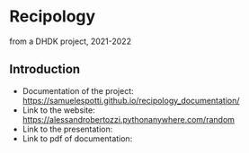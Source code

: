 # Recipology
from a DHDK project, 2021-2022

## Introduction


* Documentation of the project: https://samuelespotti.github.io/recipology_documentation/
* Link to the website: https://alessandrobertozzi.pythonanywhere.com/random
* Link to the presentation:
* Link to pdf of documentation: 

